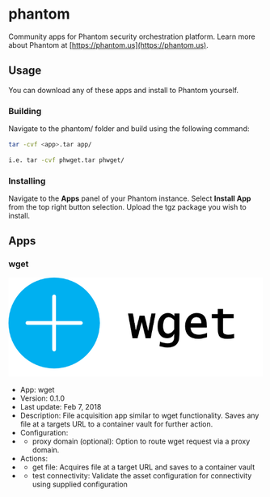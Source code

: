 # phantom
Community apps for Phantom security orchestration platform.
Learn more about Phantom at [https://phantom.us](https://phantom.us).

## Usage
You can download any of these apps and install to Phantom yourself.

### Building
Navigate to the phantom/ folder and build using the following command:
```bash
tar -cvf <app>.tar app/
```

```bash
i.e. tar -cvf phwget.tar phwget/
```

### Installing
Navigate to the **Apps** panel of your Phantom instance.
Select **Install App** from the top right button selection.
Upload the tgz package you wish to install.

## Apps

### wget
![wget logo](./phwget/wget.png "wget logo")
- App: wget
- Version: 0.1.0
- Last update: Feb 7, 2018
- Description: File acquisition app similar to wget functionality. Saves any file at a targets URL to a container vault for further action.
- Configuration:
- - proxy domain (optional): Option to route wget request via a proxy domain.
- Actions:
- - get file: Acquires file at a target URL and saves to a container vault
- - test connectivity: Validate the asset configuration for connectivity using supplied configuration